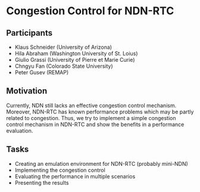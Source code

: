 # Congestion Control for NDN-RTC
## Participants
- Klaus Schneider (University of Arizona)
- Hila Abraham (Washington University of St. Loius)
- Giulio Grassi (University of Pierre et Marie Curie)
- Chngyu Fan (Colorado State University)
- Peter Gusev (REMAP)

## Motivation
Currently, NDN still lacks an effective congestion control mechanism. Moreover, NDN-RTC has known performance problems which may be partly related to congestion. Thus, we try to implement a simple congestion control mechanism in NDN-RTC and show the benefits in a performance evaluation.

## Tasks
- Creating an emulation environment for NDN-RTC (probably mini-NDN)
- Implementing the congestion control
- Evaluating the performance in multiple scenarios
- Presenting the results

